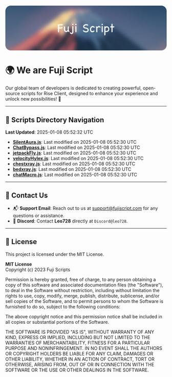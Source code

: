 ![Banner](.github/b.webp)

# 🌍 **We are Fuji Script**

Our global team of developers is dedicated to creating powerful, open-source scripts for Rise Client, designed to enhance your experience and unlock new possibilities! 🌟

---
<!-- SCRIPTS_NAVIGATION_START -->
## 📂 **Scripts Directory Navigation**

**Last Updated**: 2025-01-08 05:52:32 UTC

- **[SilentAura.js](scripts/SilentAura.js)**: Last modified on 2025-01-08 05:52:30 UTC
- **[ChatBypass.js](scripts/ChatBypass.js)**: Last modified on 2025-01-08 05:52:30 UTC
- **[jetpackFly.js](scripts/jetpackFly.js)**: Last modified on 2025-01-08 05:52:30 UTC
- **[velocityHylex.js](scripts/velocityHylex.js)**: Last modified on 2025-01-08 05:52:30 UTC
- **[chestxray.js](scripts/chestxray.js)**: Last modified on 2025-01-08 05:52:30 UTC
- **[bedxray.js](scripts/bedxray.js)**: Last modified on 2025-01-08 05:52:30 UTC
- **[chatMacro.js](scripts/chatMacro.js)**: Last modified on 2025-01-08 05:52:30 UTC

<!-- SCRIPTS_NAVIGATION_END -->

---

## 💬 **Contact Us**  
- 📬 **Support Email**: Reach out to us at [support@fujiscript.com](mailto:support@fujiscript.com) for any questions or assistance.  
- 💬 **Discord**: Contact **Leo728** directly at `Discord@leo728`.

---

## 📜 **License**

This project is licensed under the MIT License.  

**MIT License**  
Copyright (c) 2023 Fuji Scripts  

Permission is hereby granted, free of charge, to any person obtaining a copy of this software and associated documentation files (the "Software"), to deal in the Software without restriction, including without limitation the rights to use, copy, modify, merge, publish, distribute, sublicense, and/or sell copies of the Software, and to permit persons to whom the Software is furnished to do so, subject to the following conditions:  

The above copyright notice and this permission notice shall be included in all copies or substantial portions of the Software.  

THE SOFTWARE IS PROVIDED "AS IS", WITHOUT WARRANTY OF ANY KIND, EXPRESS OR IMPLIED, INCLUDING BUT NOT LIMITED TO THE WARRANTIES OF MERCHANTABILITY, FITNESS FOR A PARTICULAR PURPOSE AND NONINFRINGEMENT. IN NO EVENT SHALL THE AUTHORS OR COPYRIGHT HOLDERS BE LIABLE FOR ANY CLAIM, DAMAGES OR OTHER LIABILITY, WHETHER IN AN ACTION OF CONTRACT, TORT OR OTHERWISE, ARISING FROM, OUT OF OR IN CONNECTION WITH THE SOFTWARE OR THE USE OR OTHER DEALINGS IN THE SOFTWARE.  
